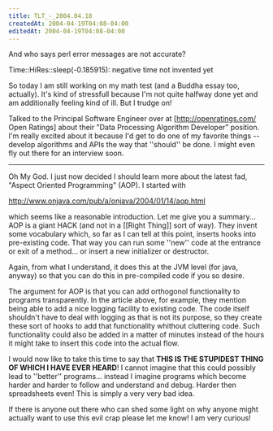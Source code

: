 ```yaml
---
title: TLT_-_2004.04.18
createdAt: 2004-04-19T04:08-04:00
editedAt: 2004-04-19T04:08-04:00
---
```


And who says perl error messages are not accurate?

  Time::HiRes::sleep(-0.185915): negative time not invented yet

So today I am still working on my math test (and a Buddha essay too, actually). It's kind of stressfull because I'm not quite halfway done yet and am additionally feeling kind of ill. But I trudge on!

Talked to the Principal Software Engineer over at [http://openratings.com/ Open Ratings] about their "Data Processing Algorithm Developer" position. I'm really excited about it because I'd get to do one of my favorite things -- develop algorithms and APIs the way that ''should'' be done. I might even fly out there for an interview soon.

---

Oh My God. I just now decided I should learn more about the latest fad, "Aspect Oriented Programming" (AOP). I started with

  http://www.onjava.com/pub/a/onjava/2004/01/14/aop.html

which seems like a reasonable introduction. Let me give you a summary... AOP is a giant HACK (and not in a [[Right Thing]] sort of way). They invent some vocabulary which, so far as I can tell at this point, inserts hooks into pre-existing code. That way you can run some ''new'' code at the entrance or exit of a method... or insert a new initializer or destructor.

Again, from what I understand, it does this at the JVM level (for java, anyway) so that you can do this in pre-compiled code if you so desire.

The argument for AOP is that you can add orthogonol functionality to programs transparently. In the article above, for example, they mention being able to add a nice logging facility to existing code. The code itself shouldn't have to deal with logging as that is not its purpose, so they create these sort of hooks to add that functionality whithout cluttering code. Such functionality could also be added in a matter of minutes instead of the hours it might take to insert this code into the actual flow.

I would now like to take this time to say that <b>THIS IS THE STUPIDEST THING OF WHICH I HAVE EVER HEARD</b>! I cannot imagine that this could possibly lead to ''better'' programs... instead I imagine programs which become harder and harder to follow and understand and debug. Harder then spreadsheets even! This is simply a very very bad idea.

If there is anyone out there who can shed some light on why anyone might actually want to use this evil crap please let me know! I am very curious!

